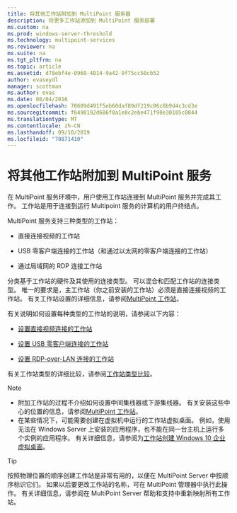 ```yaml
---
title: 将其他工作站附加到 MultiPoint 服务器
description: 将更多工作站添加到 MultiPoint 服务部署
ms.custom: na
ms.prod: windows-server-threshold
ms.technology: multipoint-services
ms.reviewer: na
ms.suite: na
ms.tgt_pltfrm: na
ms.topic: article
ms.assetid: d78ebf4e-0968-4014-9a42-9f75cc50cb52
author: evaseydl
manager: scottman
ms.author: evas
ms.date: 08/04/2016
ms.openlocfilehash: 70609d491f5eb60daf89df219c06c8b9d4c3cd3e
ms.sourcegitcommit: f6490192d686f0a1e0c2ebe471f98e30105c0844
ms.translationtype: MT
ms.contentlocale: zh-CN
ms.lasthandoff: 09/10/2019
ms.locfileid: "70871410"
---
```

# <a name="attach-additional-stations-to-multipoint-services"></a>将其他工作站附加到 MultiPoint 服务
在 MultiPoint 服务环境中，用户使用工作站连接到 MultiPoint 服务并完成其工作。 工作站是用于连接到运行 Multipoint 服务的计算机的用户终结点。  
  
MultiPoint 服务支持三种类型的工作站：  
  
-   直接连接视频的工作站  
  
-   USB 零客户端连接的工作站（和通过以太网的零客户端连接的工作站）  
  
-   通过局域网的 RDP 连接工作站  
  
分类基于工作站的硬件及其使用的连接类型。 可以混合和匹配工作站的连接类型。 唯一的要求是，主工作站（你之前安装的工作站）必须是直接连接视频的工作站。 有关工作站设置的详细信息，请参阅[MultiPoint 工作站](MultiPoint-services-Stations.md)。  
  
有关说明如何设置每种类型的工作站的说明，请参阅以下内容：  
  
-   [设置直接视频连接的工作站](Set-up-a-direct-video-connected-station-in-MultiPoint-services.md)  
  
-   [设置 USB 零客户端连接的工作站](Set-up-a-USB-zero-client-connected-station-in-MultiPoint-services.md)  
  
-   [设置 RDP-over-LAN 连接的工作站](Set-up-an-RDP-over-LAN-connected-station-in-MultiPoint-services.md)  
  
有关工作站类型的详细比较，请参阅[工作站类型比较](multipoint-services-stations.md#BKMK_StationTypeComparison)。  
  
> [!NOTE]  
> -   附加工作站的过程不介绍如何设置中间集线器或下游集线器。 有关安装这些中心的位置的信息，请参阅[MultiPoint 工作站](MultiPoint-services-Stations.md)。  
> -   在某些情况下，可能需要创建在虚拟机中运行的工作站虚拟桌面。 例如，使用无法在 Windows Server 上安装的应用程序，也不能在同一台主机上运行多个实例的应用程序。 有关详细信息，请参阅为[工作站创建 Windows 10 企业虚拟桌面](Create-Windows-10-Enterprise-virtual-desktops-for-stations.md)。  
  
> [!TIP]  
> 按照物理位置的顺序创建工作站是非常有用的，以便在 MultiPoint Server 中按顺序标识它们。 如果以后要更改工作站的名称，可在 MultiPoint 管理器中执行此操作。 有关详细信息，请参阅在 MultiPoint Server 帮助和支持中重新映射所有工作站。
